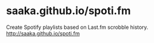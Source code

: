# saaka.github.io/spoti.fm

Create Spotify playlists based on Last.fm scrobble history. http://saaka.github.io/spoti.fm
